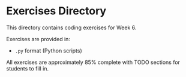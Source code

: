 # Exercises Directory

This directory contains coding exercises for Week 6.

Exercises are provided in:
- `.py` format (Python scripts)

All exercises are approximately 85% complete with TODO sections for students to fill in.
